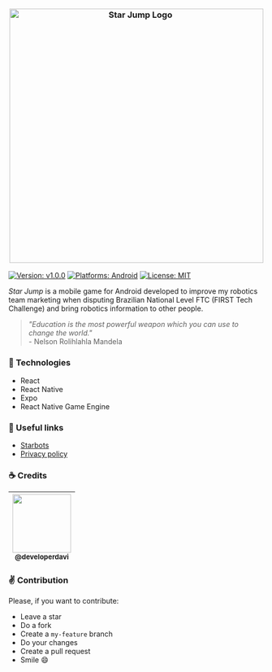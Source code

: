 <h3 align="center">
  <a href="https://raw.githubusercontent.com/developerdavi/starjump/master/docs/banner.png">
  <img src="https://raw.githubusercontent.com/developerdavi/starjump/master/docs/banner.png" alt="Star Jump Logo" width="500">
  </a>
</h3>

[![Version: v1.0.0](https://img.shields.io/github/package-json/v/developerdavi/starjump)](https://github.com/developerdavi/starjump)
[![Platforms: Android](https://img.shields.io/badge/platform-android-brightgreen?style=flat)](https://github.com/developerdavi/starjump)
[![License: MIT](https://img.shields.io/github/license/developerdavi/starjump?style=flat)](https://github.com/developerdavi/starjump)

_Star Jump_ is a mobile game for Android developed to improve my robotics team marketing when disputing Brazilian National Level FTC (FIRST Tech Challenge) and bring robotics information to other people.

> _"Education is the most powerful weapon which you can use to change the world."_  
\- Nelson Rolihlahla Mandela

### :rocket: Technologies
- React
- React Native
- Expo
- React Native Game Engine

### :mag_right: Useful links

- [Starbots](http://starbots.sesisenaibetim.com.br)
- [Privacy policy](https://github.com/developerdavi/starjump/blob/master/docs/privacy_policy.md)

### :coffee: Credits

| [<img src="https://avatars2.githubusercontent.com/u/31714350?s=400&v=4" width=115><br><sub>@developerdavi</sub>](https://github.com/developerdavi) |
| :---: |

### :v: Contribution

Please, if you want to contribute:
- Leave a star
- Do a fork
- Create a `my-feature` branch
- Do your changes
- Create a pull request
- Smile :smile:
